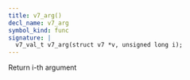 ```yaml
---
title: v7_arg()
decl_name: v7_arg
symbol_kind: func
signature: |
  v7_val_t v7_arg(struct v7 *v, unsigned long i);
---
```


Return i-th argument 


